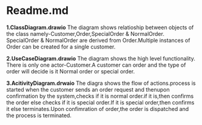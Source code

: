 # Readme.md

**1.ClassDiagram.drawio**
The diagram shows relatioship between objects of the class namely-Customer,Order,SpecialOrder & NormalOrder.
SpecialOrder & NormalOrder are derived from Order.Multiple instances of Order can be created for a single customer.

**2.UseCaseDiagram.drawio**
The diagram shows the high level functionality.
There is only one actor-Customer.A customer can order and the type of order will decide is it Normal order or special order.

**3.AcitivityDiagram.drwaio**
The diagra shows the flow of actions.process is started when the customer sends an order request and thenupon confirmation by the system,checks if it is normal order.if it is,then confirms the order else checks if it is special order.If it is special order,then confirms it else  terminates.Upon confimration of order,the order is dispatched and the process is terminated.

